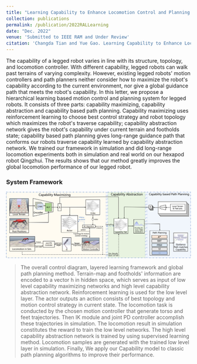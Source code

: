 ```yaml
---
title: "Learning Capability to Enhance Locomotion Control and Planning for Legged Robots"
collection: publications
permalink: /publication/2022RALLearning
date: "Dec. 2022"
venue: 'Submitted to IEEE RAM and Under Review'
citation: 'Changda Tian and Yue Gao. Learning Capability to Enhance Locomotion Control and Planning for Legged Robots. Submitted to IEEE RAM and under review, Sept 2023.'
---
```

The capability of a legged robot varies in line with its structure, topology, and locomotion controller. With different capability, legged robots can walk past terrains of varying complexity. However, existing legged robots' motion controllers and path planners neither consider how to maximize the robot's capability according to the current environment, nor give a global guidance path that meets the robot's capability. In this letter, we propose a hierarchical learning based motion control and planning system for legged robots. It consists of three parts: capability maximizing, capability abstraction and capability based path planning. Capability maximizing uses reinforcement learning to choose best control strategy and robot topology which maximizes the robot's traverse capability; capability abstraction network gives the robot's capability under current terrain and footholds state; capability based path planning gives long-range guidance path that conforms our robots traverse capability learned by capability abstraction network. We trained our framework in simulation and did long-range locomotion experiments both in simulation and real world on our hexapod robot Qingzhui. The results shows that our method greatly improves the global locomotion performance of our legged robot.

### System Framework

![](../images/qz_cap.png)
> The overall control diagram, layered learning framework and global path planning method. Terrain-map and footholds' information are encoded to a vector h in hidden space, which serves as input of low level capability maximizing networks and high level capability abstraction network. Reinforcement learning is used for the low level layer. The actor outputs an action consists of best topology and motion control strategy in current state. The locomotion task is conducted by the chosen motion controller that generate torso and feet trajectories. Then IK module and joint PD controller accomplish these trajectories in simulation. The locomotion result in simulation constitutes the reward to train the low level networks. The high level capability abstraction network is trained by using supervised learning method. Locomotion samples are generated with the trained low level layer in simulation. Finally, We apply our Capability model to classic path planning algorithms to improve their performance.


